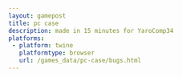 ```yaml
---
layout: gamepost
title: pc case
description: made in 15 minutes for YaroComp34
platforms:
 - platform: twine
   platformtype: browser
   url: /games_data/pc-case/bugs.html
---
```

